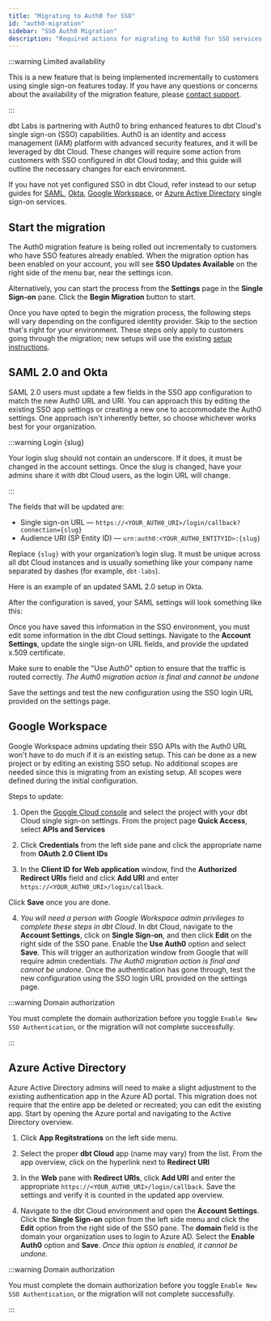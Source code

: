 ```yaml
---
title: "Migrating to Auth0 for SSO"
id: "auth0-migration"
sidebar: "SSO Auth0 Migration"
description: "Required actions for migrating to Auth0 for SSO services on dbt Cloud"
---
```

:::warning Limited availability

This is a new feature that is being implemented incrementally to customers using single sign-on features today. If you have any questions or concerns about the availability of the migration feature, please [contact support](mailto:support@getdbt.com).

:::

dbt Labs is partnering with Auth0 to bring enhanced features to dbt Cloud's single sign-on (SSO) capabilities. Auth0 is an identity and access management (IAM) platform with advanced security features, and it will be leveraged by dbt Cloud. These changes will require some action from customers with SSO configured in dbt Cloud today, and this guide will outline the necessary changes for each environment. 

If you have not yet configured SSO in dbt Cloud, refer instead to our setup guides for [SAML](/docs/cloud/manage-access/set-up-sso-saml-2.0), [Okta](/docs/cloud/manage-access/set-up-sso-okta), [Google Workspace](/docs/cloud/manage-access/set-up-sso-google-workspace), or [Azure Active Directory](/docs/cloud/manage-access/set-up-sso-azure-active-directory) single sign-on services.

<Snippet src="auth0-uri" />

## Start the migration

The Auth0 migration feature is being rolled out incrementally to customers who have SSO features already enabled. When the migration option has been enabled on your account, you will see **SSO Updates Available** on the right side of the menu bar, near the settings icon. 

<Lightbox src="/img/docs/dbt-cloud/access-control/sso-migration-available.png" title="SSO migration available"/>

Alternatively, you can start the process from the **Settings** page in the **Single Sign-on** pane. Click the **Begin Migration** button to start. 

<Lightbox src="/img/docs/dbt-cloud/access-control/begin-migration.png" title="Begin Migration"/>

Once you have opted to begin the migration process, the following steps will vary depending on the configured identity provider. Skip to the section that's right for your environment. These steps only apply to customers going through the migration; new setups will use the existing [setup instructions](/docs/cloud/manage-access/sso-overview).

## SAML 2.0 and Okta

SAML 2.0 users must update a few fields in the SSO app configuration to match the new Auth0 URL and URI.  You can approach this by editing the existing SSO app settings or creating a new one to accommodate the Auth0 settings. One approach isn't inherently better, so choose whichever works best for your organization.

:::warning Login {slug}

Your login slug should not contain an underscore. If it does, it must be changed in the account settings.
Once the slug is changed, have your admins share it with dbt Cloud users, as the login URL will change.

:::

The fields that will be updated are:
- Single sign-on URL &mdash; `https://<YOUR_AUTH0_URI>/login/callback?connection={slug}`
- Audience URI (SP Entity ID) &mdash; `urn:auth0:<YOUR_AUTH0_ENTITYID>:{slug}`

Replace `{slug}` with your organization’s login slug. It must be unique across all dbt Cloud instances and is usually something like your company name separated by dashes (for example, `dbt-labs`).

Here is an example of an updated SAML 2.0 setup in Okta.

<Lightbox src="/img/docs/dbt-cloud/access-control/new-okta-config.png" title="Okta configuration with new URL"/>

After the configuration is saved, your SAML settings will look something like this:

<Lightbox src="/img/docs/dbt-cloud/access-control/new-okta-completed.png" title="New Okta configuration completed"/>

Once you have saved this information in the SSO environment, you must edit some information in the dbt Cloud settings. Navigate to the **Account Settings**, update the single sign-on URL fields, and provide the updated x.509 certificate.

Make sure to enable the "Use Auth0" option to ensure that the traffic is routed correctly. _The Auth0 migration action is final and cannot be undone_

<Lightbox src="/img/docs/dbt-cloud/access-control/saml-enable.png" title="Enable Auth0 for SAML/Okta"/>

Save the settings and test the new configuration using the SSO login URL provided on the settings page. 

## Google Workspace

Google Workspace admins updating their SSO APIs with the Auth0 URL won't have to do much if it is an existing setup. This can be done as a new project or by editing an existing SSO setup. No additional scopes are needed since this is migrating from an existing setup. All scopes were defined during the initial configuration. 

Steps to update:

1. Open the [Google Cloud console](https://console.cloud.google.com/) and select the project with your dbt Cloud single sign-on settings. From the project page **Quick Access**, select **APIs and Services**

<Lightbox src="/img/docs/dbt-cloud/access-control/google-cloud-sso.png" title="Google Cloud Console"/>

2. Click **Credentials** from the left side pane and click the appropriate name from **OAuth 2.0 Client IDs**

<Lightbox src="/img/docs/dbt-cloud/access-control/sso-project.png" title="Select the OAuth 2.0 Client ID"/>

3. In the **Client ID for Web application** window, find the **Authorized Redirect URIs** field and click **Add URI** and enter `https://<YOUR_AUTH0_URI>/login/callback`.

Click **Save** once you are done. 

<Lightbox src="/img/docs/dbt-cloud/access-control/google-uri.png" title="Add Redirect URI"/>

4. _You will need a person with Google Workspace admin privileges to complete these steps in dbt Cloud_. In dbt Cloud, navigate to the **Account Settings**, click on **Single Sign-on**, and then click **Edit** on the right side of the SSO pane. Enable the **Use Auth0** option and select **Save**. This will trigger an authorization window from Google that will require admin credentials. _The Auth0 migration action is final and cannot be undone_. Once the authentication has gone through, test the new configuration using the SSO login URL provided on the settings page.

:::warning Domain authorization

You must complete the domain authorization before you toggle `Enable New SSO Authentication`, or the migration will not complete successfully.

:::

<Lightbox src="/img/docs/dbt-cloud/access-control/google-enable.png" title="Enable Auth0 for Google Workspace"/>

## Azure Active Directory

Azure Active Directory admins will need to make a slight adjustment to the existing authentication app in the Azure AD portal. This migration does not require that the entire app be deleted or recreated; you can edit the existing app. Start by opening the Azure portal and navigating to the Active Directory overview.

1. Click **App Regitstrations** on the left side menu. 

<Lightbox src="/img/docs/dbt-cloud/access-control/aad-app-registration.png" title="Select App Registrations"/>

2. Select the proper **dbt Cloud** app (name may vary) from the list. From the app overview, click on the hyperlink next to **Redirect URI**

<Lightbox src="/img/docs/dbt-cloud/access-control/app-overview.png" title="Click the Redirect URI hyperlink"/>

3. In the **Web** pane with **Redirect URIs**, click **Add URI** and enter the appropriate `https://<YOUR_AUTH0_URI>/login/callback`. Save the settings and verify it is counted in the updated app overview.

<Lightbox src="/img/docs/dbt-cloud/access-control/redirect-URI.png" title="Enter new redirect URI"/>

4. Navigate to the dbt Cloud environment and open the **Account Settings**. Click the **Single Sign-on** option from the left side menu and click the **Edit** option from the right side of the SSO pane. The **domain** field is the domain your organization uses to login to Azure AD. Select the **Enable Auth0** option and **Save**. _Once this option is enabled, it cannot be undone._

:::warning Domain authorization

You must complete the domain authorization before you toggle `Enable New SSO Authentication`, or the migration will not complete successfully.

:::

<Lightbox src="/img/docs/dbt-cloud/access-control/azure-enable.png" title="Enable Auth0 for Azure AD"/>
